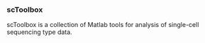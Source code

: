 ### scToolbox

scToolbox is a collection of Matlab tools for analysis of single-cell sequencing type data.